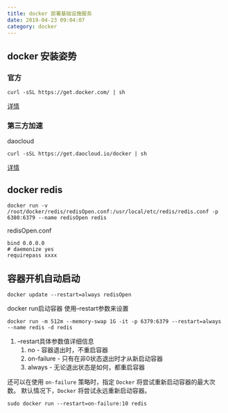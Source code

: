 ```yaml
---
title: docker 部署基础设施服务
date: 2019-04-23 09:04:07
category: docker
---
```


## docker 安装姿势

### 官方

```
curl -sSL https://get.docker.com/ | sh
```

[详情](https://docs.docker.com/install/)


### 第三方加速

daocloud

```
curl -sSL https://get.daocloud.io/docker | sh
```

[详情](https://www.daocloud.io/)


## docker redis

```
docker run -v /root/docker/redis/redisOpen.conf:/usr/local/etc/redis/redis.conf -p 6380:6379 --name redisOpen redis
```

redisOpen.conf

```
bind 0.0.0.0
# daemonize yes
requirepass xxxx
```


## 容器开机自动启动

```
docker update --restart=always redisOpen
```


docker run启动容器 使用–restart参数来设置


```
docker run -m 512m --memory-swap 1G -it -p 6379:6379 --restart=always 
--name redis -d redis
```

1. –restart具体参数值详细信息
   1. no - 容器退出时，不重启容器
   2. on-failure - 只有在非0状态退出时才从新启动容器
   3. always - 无论退出状态是如何，都重启容器

还可以在使用 `on-failure` 策略时，指定 `Docker` 将尝试重新启动容器的最大次数。
默认情况下，`Docker` 将尝试永远重新启动容器。

```
sudo docker run --restart=on-failure:10 redis
```